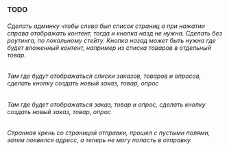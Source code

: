 ### TODO

###### Сделать админку чтобы слева был список страниц а при нажатии справа отображать контент, тогда и кнопка назд не нужна. Сделать без роутинга, по локальному стейту. Кнопка назад может быть нужна где будет вложенный контент, например из списка товаров в отдельный товар.

###### Там где будут отображаться списки заказов, товаров и опросов, сделать кнопку создать новый заказ, товар, опрос

###### Там где будет отображаться заказ, товар и опрос, сделать кнопку создать новый заказ, товар, опрос

###### Странная хрень со страницой отправки, прошел с пустыми полями, затем появился адресс, а теперь не могу попасть в отправку.

######

######

######
